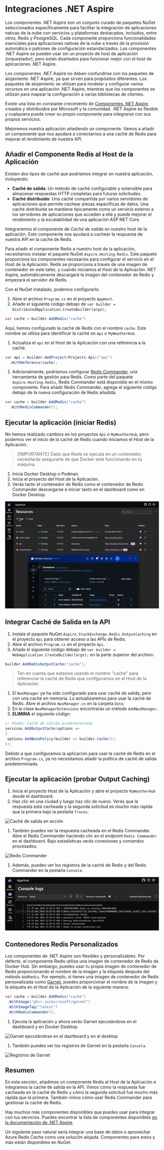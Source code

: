 # Integraciones .NET Aspire

Los componentes .NET Aspire son un conjunto curado de paquetes NuGet seleccionados específicamente para facilitar la integración de aplicaciones nativas de la nube con servicios y plataformas destacados, incluidos, entre otros, Redis y PostgreSQL. Cada componente proporciona funcionalidades esenciales para aplicaciones nativas de la nube a través de la provisión automática o patrones de configuración estandarizados. Los componentes .NET Aspire se pueden usar sin un proyecto de host de aplicación (orquestador), pero están diseñados para funcionar mejor con el host de aplicaciones .NET Aspire.

Los componentes .NET Aspire no deben confundirse con los paquetes de alojamiento .NET Aspire, ya que sirven para propósitos diferentes. Los paquetes de alojamiento se utilizan para modelar y configurar varios recursos en una aplicación .NET Aspire, mientras que los componentes se utilizan para mapear la configuración a varias bibliotecas de clientes.

Existe una lista en constante crecimiento de [Componentes .NET Aspire](https://learn.microsoft.com/dotnet/aspire/fundamentals/components-overview?tabs=dotnet-cli#available-components) creados y distribuidos por Microsoft y la comunidad. .NET Aspire es flexible y cualquiera puede crear su propio componente para integrarse con sus propios servicios.

Mejoremos nuestra aplicación añadiendo un componente. Vamos a añadir un componente que nos ayudará a conectarnos a una caché de Redis para mejorar el rendimiento de nuestra API.

## Añadir el Componente Redis al Host de la Aplicación

Existen dos tipos de caché que podríamos integrar en nuestra aplicación, incluyendo:

- **Caché de salida**: Un método de caché configurable y extensible para almacenar respuestas HTTP completas para futuras solicitudes.
- **Caché distribuido**: Una caché compartida por varios servidores de aplicaciones que permite cachear piezas específicas de datos. Una caché distribuida se mantiene típicamente como un servicio externo a los servidores de aplicaciones que acceden a ella y puede mejorar el rendimiento y la escalabilidad de una aplicación ASP.NET Core.

Integraremos el componente de _Caché de salida_ en nuestro host de la aplicación. Este componente nos ayudará a cachear la respuesta de nuestra API en la caché de Redis.

Para añadir el componente Redis a nuestro host de la aplicación, necesitamos instalar el paquete NuGet `Aspire.Hosting.Redis`. Este paquete proporciona los componentes necesarios para configurar el servicio en el Host de la Aplicación. Redis se proporciona a través de una imagen de contenedor en este taller, y cuando iniciamos el Host de la Aplicación .NET Aspire, automáticamente descargará la imagen del contenedor de Redis y empezará el servidor de Redis.

Con el NuGet instalado, podemos configurarlo.

1. Abre el archivo `Program.cs` en el proyecto `AppHost`.
1. Añade el siguiente código debajo de `var builder = DistributedApplication.CreateBuilder(args);`

 ```csharp
 var cache = builder.AddRedis("cache")
 ```

 Aquí, hemos configurado la caché de Redis con el nombre `cache`. Este nombre se utiliza para identificar la caché en `Api` o `MyWeatherHub`.

1. Actualiza el `api` en el Host de la Aplicación con una referencia a la caché.

 ```csharp
 var api = builder.AddProject<Projects.Api>("api")
   .WithReference(cache);
 ```

1. Adicionalmente, podríamos configurar [Redis Commander](https://joeferner.github.io/redis-commander/), una herramienta de gestión para Redis. Como parte del paquete `Aspire.Hosting.Redis`, Redis Commander está disponible en el mismo componente. Para añadir Redis Commander, agrega el siguiente código debajo de la nueva configuración de Redis añadida.

 ```csharp
 var cache = builder.AddRedis("cache")
   .WithRedisCommander();
 ```

## Ejecutar la aplicación (iniciar Redis)

No hemos realizado cambios en los proyectos `Api` o `MyWeatherHub`, pero podemos ver el inicio de la caché de Redis cuando iniciamos el Host de la Aplicación.

> [!IMPORTANTE]
> Dado que Redis se ejecuta en un contenedor, necesitarás asegurarte de que Docker esté funcionando en tu máquina.

1. Inicia Docker Desktop o Podman.
1. Inicia el proyecto del Host de la Aplicación.
1. Verás tanto el contenedor de Redis como el contenedor de Redis Commander descargarse e iniciar tanto en el dashboard como en Docker Desktop.

 ![Redis ejecutándose en el dashboard y en el desktop](../media/redis-started.png)

## Integrar Caché de Salida en la API

1. Instala el paquete NuGet `Aspire.StackExchange.Redis.OutputCaching` en el proyecto `Api` para obtener acceso a las APIs de Redis.
1. Abre el archivo `Program.cs` en el proyecto `Api`.
1. Añade el siguiente código debajo de `var builder = WebApplication.CreateBuilder(args);` en la parte superior del archivo:

 ```csharp
 builder.AddRedisOutputCache("cache");
 ```

 > Ten en cuenta que estamos usando el nombre "cache" para referenciar la caché de Redis que configuramos en el Host de la Aplicación.

1. El `NwsManager` ya ha sido configurado para usar caché de salida, pero con una caché en memoria. Lo actualizaremos para usar la caché de Redis. Abre el archivo `NwsManager.cs` en la carpeta `Data`.
1. En la clase `NwsManagerExtensions` encontrarás un método `AddNwsManager`.
1. **ELIMINA** el siguiente código:

 ```csharp
 // Añadir caché de salida predeterminada
 services.AddOutputCache(options =>
 {
  options.AddBasePolicy(builder => builder.Cache());
 });
 ```

 Debido a que configuramos la aplicación para usar la caché de Redis en el archivo `Program.cs`, ya no necesitamos añadir la política de caché de salida predeterminada.

## Ejecutar la aplicación (probar Output Caching)

1. Inicia el proyecto Host de la Aplicación y abre el proyecto `MyWeatherHub` desde el dashboard.
1. Haz clic en una ciudad y luego haz clic de nuevo. Verás que la respuesta está cacheada y la segunda solicitud es mucho más rápida que la primera bajo la pestaña `Traces`.

 ![Caché de salida en acción](../media/output-caching.png)

1. También puedes ver la respuesta cacheada en el Redis Commander. Abre el Redis Commander haciendo clic en el endpoint `Redis Commander` en el dashboard. Bajo estadísticas verás conexiones y comandos procesados.

 ![Redis Commander](../media/redis-commander.png)

1. Además, puedes ver los registros de la caché de Redis y del Redis Commander en la pestaña `Console`.

 ![Registros de Redis](../media/redis-logs.png)

## Contenedores Redis Personalizados

Los componentes de .NET Aspire son flexibles y personalizables. Por defecto, el componente Redis utiliza una imagen de contenedor de Redis de Docker Hub. Sin embargo, puedes usar tu propia imagen de contenedor de Redis proporcionando el nombre de la imagen y la etiqueta después del método `AddRedis`. Por ejemplo, si tienes una imagen de contenedor de Redis personalizada como [Garnet](https://github.com/microsoft/garnet), puedes proporcionar el nombre de la imagen y la etiqueta en el Host de la Aplicación de la siguiente manera:

```csharp
var cache = builder.AddRedis("cache")
 .WithImage("ghcr.io/microsoft/garnet")
 .WithImageTag("latest")
 .WithRedisCommander();
```

1. Ejecuta la aplicación y ahora verás Garnet ejecutándose en el dashboard y en Docker Desktop.

 ![Garnet ejecutándose en el dashboard y en el desktop](../media/garnet-started.png)

1. También puedes ver los registros de Garnet en la pestaña `Consola`.

 ![Registros de Garnet](../media/garnet-logs.png)

## Resumen

En esta sección, añadimos un componente Redis al Host de la Aplicación e integramos la caché de salida en la API. Vimos cómo la respuesta fue cacheada en la caché de Redis y cómo la segunda solicitud fue mucho más rápida que la primera. También vimos cómo usar Redis Commander para gestionar la caché de Redis.

Hay muchos más componentes disponibles que puedes usar para integrar con tus servicios. Puedes encontrar la lista de componentes disponibles [en la documentación de .NET Aspire](https://learn.microsoft.com/dotnet/aspire/fundamentals/components-overview?tabs=dotnet-cli#available-components).

Un siguiente paso natural sería integrar una base de datos o aprovechar Azure Redis Cache como una solución alojada. Componentes para estos y más están disponibles en NuGet.
